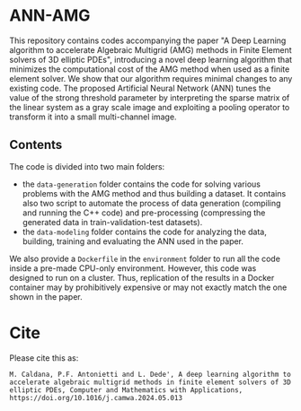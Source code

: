 # ANN-AMG

This repository contains codes accompanying the paper "A Deep Learning algorithm to accelerate Algebraic Multigrid (AMG) methods in Finite Element solvers of 3D elliptic PDEs", introducing a novel deep learning algorithm that minimizes the computational cost of the AMG method when used as a finite element solver. We show that our algorithm requires minimal changes to any existing code. The proposed Artificial Neural Network (ANN) tunes the value of the strong threshold parameter by interpreting the sparse matrix of the linear system as a gray scale image and exploiting a pooling operator to transform it into a small multi-channel image.

## Contents

The code is divided into two main folders: 
- the `data-generation` folder contains the code for solving various problems with the AMG method and thus building a dataset. It contains also two script to automate the process of data generation (compiling and running the C++ code) and pre-processing (compressing the generated data in train-validation-test datasets).
- the `data-modeling` folder contains the code for analyzing the data, building, training and evaluating the ANN used in the paper.

We also provide a `Dockerfile` in the `environment` folder to run all the code inside a pre-made CPU-only environment. However, this code was designed to run on a cluster. Thus, replication of the results in a Docker container may by prohibitively expensive or may not exactly match the one shown in the paper.

# Cite
Please cite this as:
```
M. Caldana, P.F. Antonietti and L. Dede', A deep learning algorithm to accelerate algebraic multigrid methods in finite element solvers of 3D elliptic PDEs, Computer and Mathematics with Applications, https://doi.org/10.1016/j.camwa.2024.05.013
```